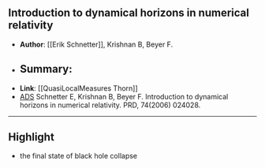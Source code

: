 ## Introduction to dynamical horizons in numerical relativity

- **Author**: [[Erik Schnetter]], Krishnan B, Beyer F. 
- **Summary**:
	- 
- **Link**: [[QuasiLocalMeasures Thorn]]
- [ADS](https://ui.adsabs.harvard.edu/abs/2006PhRvD..74b4028S/abstract) Schnetter E, Krishnan B, Beyer F. Introduction to dynamical horizons in numerical relativity. PRD, 74(2006) 024028.

___

## Highlight

- the final state of black hole collapse
